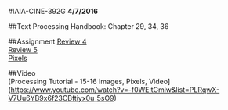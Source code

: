 #IAIA-CINE-392G
**4/7/2016**
  
##Text
Processing Handbook: Chapter 29, 34, 36 

##Assignment
[Review 4](../demo/Review3/Review4.md)  
[Review 5](../demo/Review3/Review5.pde)  
[Pixels](../assignment/A9-Pixels.md)  

##Video  
[Processing Tutorial - 15-16 Images, Pixels, Video]  
(https://www.youtube.com/watch?v=-f0WEitGmiw&list=PLRqwX-V7Uu6YB9x6f23CBftiyx0u_5sO9)   


